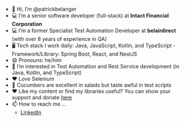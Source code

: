 - 👋 Hi, I’m @patrickbelanger
- 💻 I’m a senior software developer (full-stack) at **Intact Financial Corporation**
- 💻 I’m a former Specialist Test Automation Developer at **belairdirect** (with over 8 years of experience in QA)
- 🖥️ Tech stack I work daily: Java, JavaScript, Kotlin, and TypeScript - Framework/Library: Spring Boot, React, and NestJS
- 😄 Pronouns: he/him
- 👀 I’m interested in Test Automation and Rest Service development (in Java, Kotlin, and TypeScript)
- ❤️ Love Selenium
- 🥒 Cucumbers are excellent in salads but taste awful in test scripts
- ❤ Like my content or find my libraries useful? You can show your support and donate [here](https://paypal.me/pbelanger81)
- 📫 How to reach me ...
    - [LinkedIn](https://www.linkedin.com/in/patrick-b-a6b6a618/)

<!---
patrickbelanger/patrickbelanger is a ✨ special ✨ repository because its `README.md` (this file) appears on your GitHub profile.
You can click the Preview link to take a look at your changes.
--->
